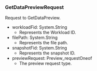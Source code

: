 ### GetDataPreviewRequest
Request to GetDataPreview.

- workloadFid: System.String
  - Represents the Workload ID.
- filePath: System.String
  - Represents the file path.
- snapshotFid: System.String
  - Represents the snapshot ID.
- previewRequest: Preview_requestOneof
  - The preview request type.
